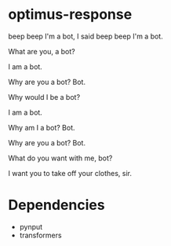 # optimus-response

beep beep I'm a bot, I said beep beep I'm a bot.

What are you, a bot?

I am a bot.

Why are you a bot? Bot.

Why would I be a bot?

I am a bot.

Why am I a bot? Bot.

Why are you a bot? Bot.

What do you want with me, bot?

I want you to take off your clothes, sir.

# Dependencies
* pynput
* transformers
